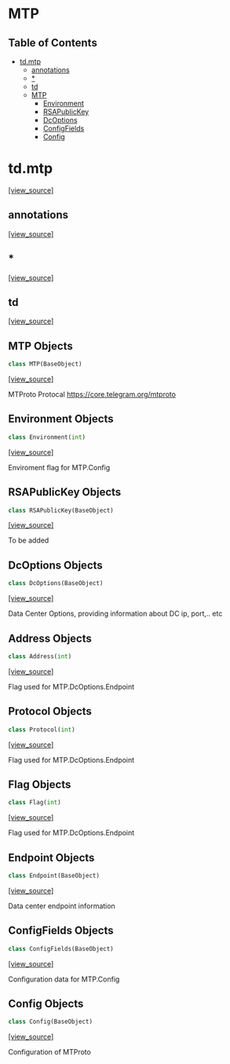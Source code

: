 # MTP

## Table of Contents

* [td.mtp](#td.mtp)
  * [annotations](#td.mtp.annotations)
  * [\*](#td.mtp.*)
  * [td](#td.mtp.td)
  * [MTP](#td.mtp.MTP)
    * [Environment](#td.mtp.MTP.Environment)
    * [RSAPublicKey](#td.mtp.MTP.RSAPublicKey)
    * [DcOptions](#td.mtp.MTP.DcOptions)
    * [ConfigFields](#td.mtp.MTP.ConfigFields)
    * [Config](#td.mtp.MTP.Config)

<a id="td.mtp"></a>

# td.mtp

[[view_source]](https://github.com/thedemons/opentele/blob/dee2df0aaab7f6f44f1259af12b2598a7cd9bcb0/src\td\mtp.py#L1)

<a id="td.mtp.annotations"></a>

## annotations

[[view_source]](https://github.com/thedemons/opentele/blob/dee2df0aaab7f6f44f1259af12b2598a7cd9bcb0/src\td\mtp.py#L1)

<a id="td.mtp.*"></a>

## \*

[[view_source]](https://github.com/thedemons/opentele/blob/dee2df0aaab7f6f44f1259af12b2598a7cd9bcb0/src\td\mtp.py#L3)

<a id="td.mtp.td"></a>

## td

[[view_source]](https://github.com/thedemons/opentele/blob/dee2df0aaab7f6f44f1259af12b2598a7cd9bcb0/src\td\mtp.py#L4)

<a id="td.mtp.MTP"></a>

## MTP Objects

```python
class MTP(BaseObject)
```

[[view_source]](https://github.com/thedemons/opentele/blob/dee2df0aaab7f6f44f1259af12b2598a7cd9bcb0/src\td\mtp.py#L9)

MTProto Protocal
https://core.telegram.org/mtproto

<a id="td.mtp.MTP.Environment"></a>

## Environment Objects

```python
class Environment(int)
```

[[view_source]](https://github.com/thedemons/opentele/blob/dee2df0aaab7f6f44f1259af12b2598a7cd9bcb0/src\td\mtp.py#L16)

Enviroment flag for MTP.Config

<a id="td.mtp.MTP.RSAPublicKey"></a>

## RSAPublicKey Objects

```python
class RSAPublicKey(BaseObject)
```

[[view_source]](https://github.com/thedemons/opentele/blob/dee2df0aaab7f6f44f1259af12b2598a7cd9bcb0/src\td\mtp.py#L23)

To be added

<a id="td.mtp.MTP.DcOptions"></a>

## DcOptions Objects

```python
class DcOptions(BaseObject)
```

[[view_source]](https://github.com/thedemons/opentele/blob/dee2df0aaab7f6f44f1259af12b2598a7cd9bcb0/src\td\mtp.py#L28)

Data Center Options, providing information about DC ip, port,.. etc

<a id="td.mtp.MTP.DcOptions.Address"></a>

## Address Objects

```python
class Address(int)
```

[[view_source]](https://github.com/thedemons/opentele/blob/dee2df0aaab7f6f44f1259af12b2598a7cd9bcb0/src\td\mtp.py#L167)

Flag used for MTP.DcOptions.Endpoint

<a id="td.mtp.MTP.DcOptions.Protocol"></a>

## Protocol Objects

```python
class Protocol(int)
```

[[view_source]](https://github.com/thedemons/opentele/blob/dee2df0aaab7f6f44f1259af12b2598a7cd9bcb0/src\td\mtp.py#L174)

Flag used for MTP.DcOptions.Endpoint

<a id="td.mtp.MTP.DcOptions.Flag"></a>

## Flag Objects

```python
class Flag(int)
```

[[view_source]](https://github.com/thedemons/opentele/blob/dee2df0aaab7f6f44f1259af12b2598a7cd9bcb0/src\td\mtp.py#L181)

Flag used for MTP.DcOptions.Endpoint

<a id="td.mtp.MTP.DcOptions.Endpoint"></a>

## Endpoint Objects

```python
class Endpoint(BaseObject)
```

[[view_source]](https://github.com/thedemons/opentele/blob/dee2df0aaab7f6f44f1259af12b2598a7cd9bcb0/src\td\mtp.py#L193)

Data center endpoint information

<a id="td.mtp.MTP.ConfigFields"></a>

## ConfigFields Objects

```python
class ConfigFields(BaseObject)
```

[[view_source]](https://github.com/thedemons/opentele/blob/dee2df0aaab7f6f44f1259af12b2598a7cd9bcb0/src\td\mtp.py#L205)

Configuration data for MTP.Config

<a id="td.mtp.MTP.Config"></a>

## Config Objects

```python
class Config(BaseObject)
```

[[view_source]](https://github.com/thedemons/opentele/blob/dee2df0aaab7f6f44f1259af12b2598a7cd9bcb0/src\td\mtp.py#L241)

Configuration of MTProto


